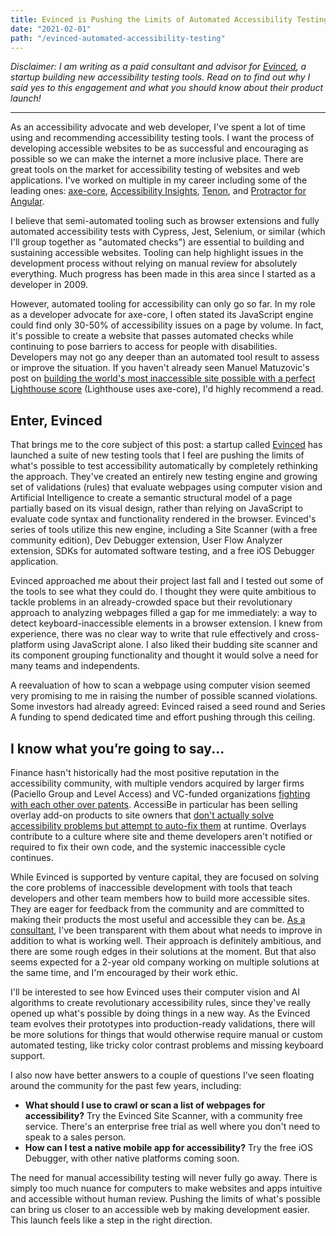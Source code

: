 ```yaml
---
title: Evinced is Pushing the Limits of Automated Accessibility Testing
date: "2021-02-01"
path: "/evinced-automated-accessibility-testing"
---
```


_Disclaimer: I am writing as a paid consultant and advisor for [Evinced](https://evinced.com), a startup building new accessibility testing tools. Read on to find out why I said yes to this engagement and what you should know about their product launch!_

---

As an accessibility advocate and web developer, I've spent a lot of time using and recommending accessibility testing tools. I want the process of developing accessible websites to be as successful and encouraging as possible so we can make the internet a more inclusive place. There are great tools on the market for accessibility testing of websites and web applications. I've worked on multiple in my career including some of the leading ones: [axe-core](https://deque.com/axe), [Accessibility Insights](https://accessibilityinsights.io), [Tenon](https://tenon.io), and [Protractor for Angular](/angular-protractor-accessibility-plugin).

I believe that semi-automated tooling such as browser extensions and fully automated accessibility tests with Cypress, Jest, Selenium, or similar (which I'll group together as "automated checks") are essential to building and sustaining accessible websites. Tooling can help highlight issues in the development process without relying on manual review for absolutely everything. Much progress has been made in this area since I started as a developer in 2009.

However, automated tooling for accessibility can only go so far. In my role as a developer advocate for axe-core, I often stated its JavaScript engine could find only 30-50% of accessibility issues on a page by volume. In fact, it's possible to create a website that passes automated checks while continuing to pose barriers to access for people with disabilities. Developers may not go any deeper than an automated tool result to assess or improve the situation. If you haven't already seen Manuel Matuzovic's post on [building the world's most inaccessible site possible with a perfect Lighthouse score](https://www.matuzo.at/blog/building-the-most-inaccessible-site-possible-with-a-perfect-lighthouse-score/) (Lighthouse uses axe-core), I'd highly recommend a read.
## Enter, Evinced

That brings me to the core subject of this post: a startup called [Evinced](https://www.evinced.com/) has launched a suite of new testing tools that I feel are pushing the limits of what's possible to test accessibility automatically by completely rethinking the approach. They've created an entirely new testing engine and growing set of validations (rules) that evaluate webpages using computer vision and Artificial Intelligence to create a semantic structural model of a page partially based on its visual design, rather than relying on JavaScript to evaluate code syntax and functionality rendered in the browser. Evinced's series of tools utilize this new engine, including a Site Scanner (with a free community edition), Dev Debugger extension, User Flow Analyzer extension, SDKs for automated software testing, and a free iOS Debugger application.

Evinced approached me about their project last fall and I tested out some of the tools to see what they could do. I thought they were quite ambitious to tackle problems in an already-crowded space but their revolutionary approach to analyzing webpages filled a gap for me immediately: a way to detect keyboard-inaccessible elements in a browser extension. I knew from experience, there was no clear way to write that rule effectively and cross-platform using JavaScript alone. I also liked their budding site scanner and its component grouping functionality and thought it would solve a need for many teams and independents. 

A reevaluation of how to scan a webpage using computer vision seemed very promising to me in raising the number of possible scanned violations. Some investors had already agreed: Evinced raised a seed round and Series A funding to spend dedicated time and effort pushing through this ceiling.
## I know what you’re going to say...

Finance hasn't historically had the most positive reputation in the accessibility community, with multiple vendors acquired by larger firms (Paciello Group and Level Access) and VC-funded organizations [fighting with each other over patents](https://www.lflegal.com/2020/09/audioeye-vs-accessibe/). AccessiBe in particular has been selling overlay add-on products to site owners that [don't actually solve accessibility problems but attempt to auto-fix them](https://www.lflegal.com/2020/08/quick-fix/) at runtime. Overlays contribute to a culture where site and theme developers aren't notified or required to fix their own code, and the systemic inaccessible cycle continues.

While Evinced is supported by venture capital, they are focused on solving the core problems of inaccessible development with tools that teach developers and other team members how to build more accessible sites. They are eager for feedback from the community and are committed to making their products the most useful and accessible they can be. [As a consultant](/outsider-leverage-accessibility/), I've been transparent with them about what needs to improve in addition to what is working well. Their approach is definitely ambitious, and there are some rough edges in their solutions at the moment. But that also seems expected for a 2-year old company working on multiple solutions at the same time, and I'm encouraged by their work ethic.

I'll be interested to see how Evinced uses their computer vision and AI algorithms to create revolutionary accessibility rules, since they've really opened up what's possible by doing things in a new way. As the Evinced team evolves their prototypes into production-ready validations, there will be more solutions for things that would otherwise require manual or custom automated testing, like tricky color contrast problems and missing keyboard support.

I also now have better answers to a couple of questions I've seen floating around the community for the past few years, including:

- **What should I use to crawl or scan a list of webpages for accessibility?** Try the Evinced Site Scanner, with a community free service. There's an enterprise free trial as well where you don't need to speak to a sales person.
- **How can I test a native mobile app for accessibility?** Try the free iOS Debugger, with other native platforms coming soon. 

The need for manual accessibility testing will never fully go away. There is simply too much nuance for computers to make websites and apps intuitive and accessible without human review. Pushing the limits of what's possible can bring us closer to an accessible web by making development easier. This launch feels like a step in the right direction.
